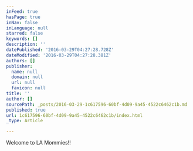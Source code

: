 ```yaml
---
inFeed: true
hasPage: true
inNav: false
inLanguage: null
starred: false
keywords: []
description: ''
datePublished: '2016-03-29T04:27:28.728Z'
dateModified: '2016-03-29T04:27:28.381Z'
authors: []
publisher:
  name: null
  domain: null
  url: null
  favicon: null
title: ''
author: []
sourcePath: _posts/2016-03-29-1c617596-60bf-4d09-9a45-4522c6462c1b.md
published: true
url: 1c617596-60bf-4d09-9a45-4522c6462c1b/index.html
_type: Article

---
```

Welcome to LA Mommies!!